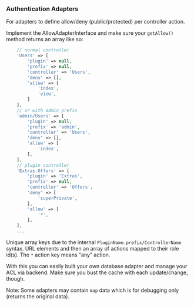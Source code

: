 ### Authentication Adapters
For adapters to define allow/deny (public/protected) per controller action.

Implement the AllowAdapterInterface and make sure your `getAllow()` method returns an array like so:
```php
    // normal controller
    'Users' => [
        'plugin' => null,
        'prefix' => null,
        'controller' => 'Users',
        'deny' => [],
        'allow' => [
            'index',
            'view',
        ]
    ],
    // or with admin prefix
    'admin/Users' => [
        'plugin' => null,
        'prefix' => 'admin',
        'controller' => 'Users',
        'deny' => [],
        'allow' => [
            'index',
        ],
    ],
    // plugin controller
    'Extras.Offers' => [
        'plugin' => 'Extras',
        'prefix' => null,
        'controller' => 'Offers',
        'deny' => [
            'superPrivate',
        ],
        'allow' => [
            '*',
        ],
    ],
    ...
```

Unique array keys due to the internal `PluginName.prefix/ControllerName` syntax.
URL elements and then an array of actions mapped to their role id(s).
The `*` action key means "any" action.

With this you can easily built your own database adapter and manage your ACL via backend.
Make sure you bust the cache with each update/change, though.

Note: Some adapters may contain `map` data which is for debugging only (returns the original data).
